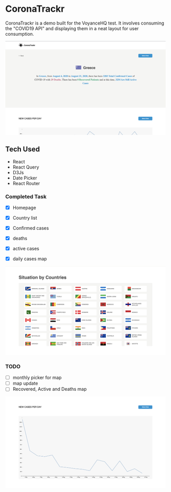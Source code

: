 

# CoronaTrackr

CoronaTrackr is a demo built for the VoyanceHQ test. It involves consuming the "COVID19 API" and displaying them in a neat layout for user consumption. 

![coronatrackr screenshot](screenshot.png)

## Tech Used

- React
- React Query
- D3Js
- Date Picker
- React Router


### Completed Task

 - [x] Homepage
 - [x] Country list
 - [x] Confirmed cases
 - [x] deaths
 - [x] active cases
 - [x] daily cases map


![coronatrackr screenshot](countries.png)

### TODO

 - [ ] monthly picker for map
 - [ ] map update
 - [ ] Recovered, Active and Deaths map

 ![coronatrackr screenshot](map.png)